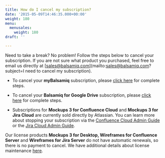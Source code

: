 ```yaml
---
title: How do I cancel my subscription?
date: '2015-05-09T14:46:35.000+00:00'
weight: 180
menu:
  menusales:
    weight: 180
draft: ''

---
```


Need to take a break? No problem! Follow the steps below to cancel your subscription. If you are not sure what product you purchased, feel free to email us directly at [sales@balsamiq.com](mailto:sales@balsamiq.com?subject=I need to cancel my subscription).

* To cancel your **myBalsamiq** subscription, please [click here](/sales/mybsubscriptions/#stopping-your-subscription) for complete steps.

* To cancel your **Balsamiq for Google Drive** subscription, please [click here](/sales/gdrivesubscription/#stopping-your-subscription) for complete steps.

* Subscriptions for **Mockups 3 for Confluence Cloud** and **Mockups 3 for Jira Cloud** are currently sold directly by Atlassian. You can learn more about stopping your subscription via the [Confluence Cloud Admin Guide](https://docs.balsamiq.com/confluence/cloud/admin-guide-cloud/) or the  [Jira Cloud Admin Guide](https://docs.balsamiq.com/jira/cloud/admin-guide-cloud/).

Our license products **Mockups 3 for Desktop, Wireframes for Confluence Server** and **Wireframes for Jira Server** do not have automatic renewals, so there is no payment to cancel. We have additional details about license maintenance [here](/sales/maintenance/).
